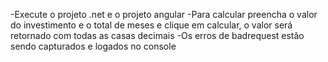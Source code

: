 -Execute o projeto .net e o projeto angular
-Para calcular preencha o valor do investimento e o total de meses e clique em calcular, o valor será retornado com todas as casas decimais
-Os erros de badrequest estão sendo capturados e logados no console
